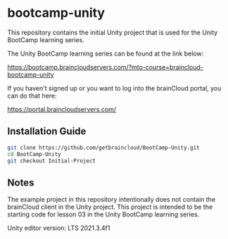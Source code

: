 # bootcamp-unity

This repository contains the initial Unity project that is used for the Unity BootCamp learning series.

The Unity BootCamp learning series can be found at the link below:

https://bootcamp.braincloudservers.com/?mto-course=braincloud-bootcamp-unity


If you haven't signed up or you want to log into the brainCloud portal, you can do that here:

https://portal.braincloudservers.com/


## Installation Guide

```bash
git clone https://github.com/getbraincloud/BootCamp-Unity.git
cd BootCamp-Unity
git checkout Initial-Project
```

## Notes

The example project in this repository intentionally does not contain the brainCloud client in the Unity project. This project is intended to be the starting code for lesson 03 in the Unity BootCamp learning series.

Unity editor version: LTS 2021.3.4f1
